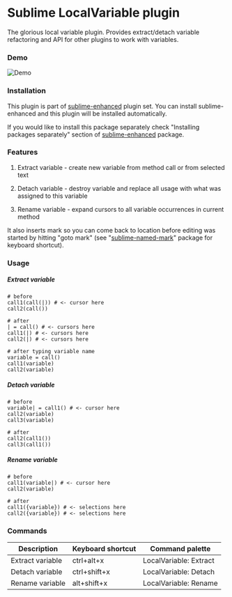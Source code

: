 # Sublime LocalVariable plugin

The glorious local variable plugin. Provides extract/detach variable refactoring
and API for other plugins to work with variables.


### Demo

![Demo](https://raw.github.com/shagabutdinov/sublime-local-variable/master/demo/demo.gif "Demo")


### Installation

This plugin is part of [sublime-enhanced](http://github.com/shagabutdinov/sublime-enhanced)
plugin set. You can install sublime-enhanced and this plugin will be installed
automatically.

If you would like to install this package separately check "Installing packages
separately" section of [sublime-enhanced](http://github.com/shagabutdinov/sublime-enhanced)
package.


### Features

1. Extract variable - create new variable from method call or from selected text

2. Detach variable - destroy variable and replace all usage with what was
assigned to this variable

3. Rename variable - expand cursors to all variable occurrences in current
method

It also inserts mark so you can come back to location before editing was started
by hitting "goto mark" (see "[sublime-named-mark](http://github.com/shagabutdinov/sublime-named-mark)"
package for keyboard shortcut).

### Usage

##### Extract variable

  ```
  # before
  call1(call(|)) # <- cursor here
  call2(call())

  # after
  | = call() # <- cursors here
  call1(|) # <- cursors here
  call2(|) # <- cursors here

  # after typing variable name
  variable = call()
  call1(variable)
  call2(variable)
  ```

##### Detach variable

  ```
  # before
  variable| = call1() # <- cursor here
  call2(variable)
  call3(variable)

  # after
  call2(call1())
  call3(call1())
  ```

##### Rename variable

  ```
  # before
  call1(variable|) # <- cursor here
  call2(variable)

  # after
  call1({variable}) # <- selections here
  call2({variable}) # <- selections here
  ```


### Commands

| Description      | Keyboard shortcut | Command palette        |
|------------------|-------------------|------------------------|
| Extract variable | ctrl+alt+x        | LocalVariable: Extract |
| Detach variable  | ctrl+shift+x      | LocalVariable: Detach  |
| Rename variable  | alt+shift+x       | LocalVariable: Rename  |